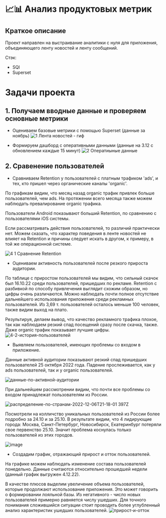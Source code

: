 # 📈📊 Анализ продуктовых метрик

## Краткое описание

Проект направлен на выстраивание аналитики с нуля для приложения, объединяющего ленту новостей и ленту сообщений.

Стэк: 

- SQl
- Superset

# Задачи проекта
## 1. Получаем вводные данные и проверяем основные метрики

- Оцениваем базовые метрики с помощью Superset (данные за ноябрь)
![1  Лента новостей - гиф](https://user-images.githubusercontent.com/100629361/205079641-ba3694d7-21e5-45a8-b089-f3fe88491f31.gif)

- Формируем дашборд с оперативными данными (данные на 3.12 с обновлением каждые 15 минут)
![2  Оператиыные данные](https://user-images.githubusercontent.com/100629361/205413900-f07fd74d-c136-4718-9d2c-5e2279eeb0c9.jpg)


## 2. Сравенение пользователей
- Сравниваем Retention у пользователей с платным трафиком 'ads', и тех, кто пришел через органические каналы 'organic'.

По графикам видим, что месяц назад organic трафик привлек больше пользователей, чем ads. На протяжении всего месяца также можем наблюдать превалирование organic трафика.

Пользователи Android показывают больший Retention, по сравнению с пользователями iOS системы.

Если рассматривать действия пользователей, то различий практически нет. Можем сказать, что характер поведения в ленте новостей не влияет на Retention и причины следует искать в другом, к примеру, в той же операционной системе.

![4 1  Сравнение Retention](https://user-images.githubusercontent.com/100629361/205440243-ac829f55-fc98-475b-8cf5-10121dd203f5.jpg)

- Оцениваем активность пользователей после резкого прироста аудитории.

По таблице с приростом пользователей мы видим, что сильный скачок был 16.10.22 среди пользователей, пришедших по рекламе. 
Retention с разбивкой по способу привлечения выглядит схожим образом, но цифры очень различаются. Можно наблюдать почти полное отсутствие дальнейшего использования приложения среди рекламных пользователей. Из 3,69 т. пользователей осталось меньше 100 человек, также видим выход на плато.

Результируя, делаем вывод, что качество рекламного трафика плохое, так как наблюдаем резкий спад посещений сразу после скачка, также. Даже organic трафик показывает лучшие цифры.
![4-2-история-пользователей](https://user-images.githubusercontent.com/100629361/205442157-290bc7f6-509b-40e5-b2e2-87d71e9e7b7f.jpg)

- Выявляем пользователей, имеющих проблемы со входом в приложение.

Данные активной аудитории показывают резкий спад пришедших пользователей 25 октября 2022 года. Падение прослеживается, как у ads пользователей, так и у organic пользователей.

![данные-по-активной-аудитории](https://user-images.githubusercontent.com/100629361/205444433-fb39763f-d2e1-4581-855e-c644bdfa4f6b.jpg)

При дальнейшем рассмотрении видим, что почти все проблемы со входом принадлежат пользователям из России.

![распределение-по-странам-2022-12-06T21-18-01 397Z](https://user-images.githubusercontent.com/100629361/206025295-61fd8fbb-e09f-485a-9182-14dfcc1ed391.jpg)

Посмотрели на колличство уникальных пользователей из России более подробно за 24.10 и за 25.10. В результате видим, что 4 лидирующие города: Москва, Санкт-Петербург, Новосибирск, Екатеринбург потеряли свое первенство 25.10. Значит проблема коснулась только пользователей из этих городов. 

![image](https://user-images.githubusercontent.com/100629361/206285812-3fe68075-f415-4b4e-89ad-3b83be986b6e.png)

- Создадим график, отражающий прирост и отток пользователей.

На графике можем наблюдать изменение состава пользователей понедельно. Данные считаются относительно прошедшей недели (данный график выгружен 4.12.22).

В качестве плюсов выделим увеличение объема пользователей, которые продолжают использование приложения. Это может говорить о формировании лояльной базы.
Из негативного - число новых пользователей примерно равняется числу ушедших. Для точного понимания сложившийся ситуации стоит проводить более углубленный анализ характеристик ушедших пользователей.
![прирост-и-отток](https://user-images.githubusercontent.com/100629361/205493599-d7eea3cb-4f2e-4b6e-a40f-99eb33620e9a.jpg)



